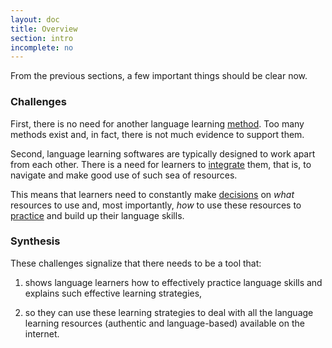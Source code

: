 ```yaml
---
layout: doc
title: Overview
section: intro
incomplete: no
---
```


From the previous sections, a few important things should be clear now.

### Challenges

First, there is no need for another language learning <a href="/docs/01-introduction/01-not-another-method.html">method</a>. Too many methods exist and, in fact, there is not much evidence to support them.

Second, language learning softwares are typically designed to work apart from each other. There is a need for learners to <a href="/docs/01-introduction/02-integration.html">integrate</a> them, that is, to navigate and make good use of such sea of resources. 

This means that learners need to constantly make <a href="/docs/01-introduction/03-decision-making.html">decisions</a> on *what* resources to use and, most importantly, *how* to use these resources to <a href="/docs/01-introduction/04-practice.html">practice</a> and build up their language skills.

### Synthesis

These challenges signalize that there needs to be a tool that:

1. shows language learners how to effectively practice language skills and explains such effective learning strategies,

2. so they can use these learning strategies to deal with all the language learning resources (authentic and language-based) available on the internet.

